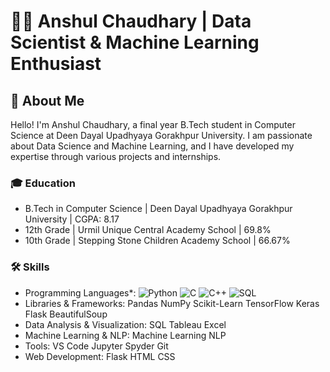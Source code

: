 # 👨‍💻 Anshul Chaudhary | Data Scientist & Machine Learning Enthusiast
## 🌟 About Me
Hello! I'm Anshul Chaudhary, a final year B.Tech student in Computer Science at Deen Dayal Upadhyaya Gorakhpur University. I am passionate about Data Science and Machine Learning, and I have developed my expertise through various projects and internships.
### 🎓 Education
- B.Tech in Computer Science | Deen Dayal Upadhyaya Gorakhpur University | CGPA: 8.17
- 12th Grade | Urmil Unique Central Academy School | 69.8%
- 10th Grade | Stepping Stone Children Academy School | 66.67%
### 🛠️ Skills
- Programming Languages*: ![Python](https://img.shields.io/badge/-Python-3776AB?logo=python&logoColor=white) ![C](https://img.shields.io/badge/-C-A8B9CC?logo=c&logoColor=white) ![C++](https://img.shields.io/badge/-C++-00599C?logo=c%2B%2B&logoColor=white) ![SQL](https://img.shields.io/badge/-SQL-4479A1?logo=postgresql&logoColor=white)
- Libraries & Frameworks: Pandas NumPy Scikit-Learn TensorFlow Keras Flask BeautifulSoup
- Data Analysis & Visualization: SQL Tableau Excel
- Machine Learning & NLP: Machine Learning NLP
- Tools: VS Code Jupyter Spyder Git
- Web Development: Flask HTML CSS
